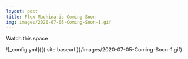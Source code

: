 ```yaml
---
layout: post
title: Flex Machina is Coming Soon
img: images/2020-07-05-Coming-Soon-1.gif
---
```


Watch this space

![_config.yml]({{ site.baseurl }}/images/2020-07-05-Coming-Soon-1.gif)

